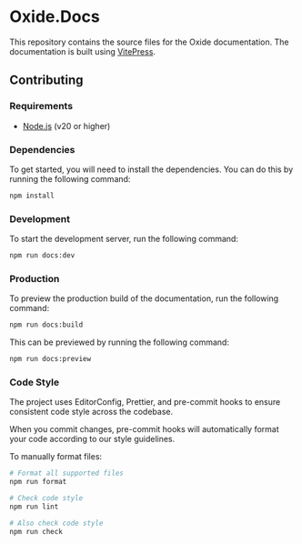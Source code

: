# Oxide.Docs

This repository contains the source files for the Oxide documentation. The documentation is built using [VitePress](https://vitepress.dev/).

## Contributing

### Requirements

- [Node.js](https://nodejs.org/) (v20 or higher)

### Dependencies

To get started, you will need to install the dependencies. You can do this by running the following command:

```bash
npm install
```

### Development

To start the development server, run the following command:

```bash
npm run docs:dev
```

### Production

To preview the production build of the documentation, run the following command:

```bash
npm run docs:build
```

This can be previewed by running the following command:

```bash
npm run docs:preview
```

### Code Style

The project uses EditorConfig, Prettier, and pre-commit hooks to ensure consistent code style across the codebase.

When you commit changes, pre-commit hooks will automatically format your code according to our style guidelines.

To manually format files:

```bash
# Format all supported files
npm run format

# Check code style
npm run lint

# Also check code style
npm run check
```
